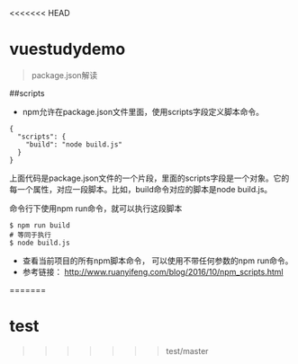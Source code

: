 <<<<<<< HEAD
# vuestudydemo

> package.json解读

##scripts
- npm允许在package.json文件里面，使用scripts字段定义脚本命令。
```$xslt
{
  "scripts": {
    "build": "node build.js"
  }
}

```
上面代码是package.json文件的一个片段，里面的scripts字段是一个对象。它的每一个属性，对应一段脚本。比如，build命令对应的脚本是node build.js。

命令行下使用npm run命令，就可以执行这段脚本

```$xslt
$ npm run build
# 等同于执行
$ node build.js

```
- 查看当前项目的所有npm脚本命令， 可以使用不带任何参数的npm run命令。
- 参考链接： http://www.ruanyifeng.com/blog/2016/10/npm_scripts.html


=======
# test
>>>>>>> test/master
